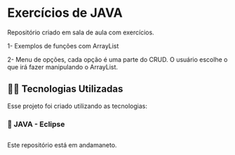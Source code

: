 # Exercícios de JAVA
Repositório criado em sala de aula com exercícios. 

1- Exemplos de funções com ArrayList

2- Menu de opções, cada opção é uma parte do CRUD. O usuário escolhe o que irá fazer manipulando o ArrayList. 

## 👨‍💻️ Tecnologias Utilizadas
Esse projeto foi criado utilizando as tecnologias:
### :small_blue_diamond:  JAVA - Eclipse

##
Este repositório está em andamaneto. 
